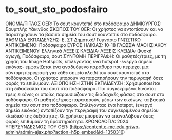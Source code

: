 # to_sout_sto_podosfairo
ΟΝΟΜΑ/ΤΙΤΛΟΣ OER: Το σουτ κουντεπιέ στο ποδόσφαιρο
ΔΗΜΙΟΥΡΓΟΣ: Σουμπλής Υάκινθος
ΣΚΟΠΟΣ ΤΟΥ OER: Οι χρήστες να εντοπίσουν και να παρατηρήσουν τα βασικά σημεία του σουτ κουντεπιέ στο ποδόσφαιρο. 
ΒΑΘΜΙΔΑ ΕΚΠΑΙΔΕΥΣΗΣ: Ε, ΣΤ Δημοτικό/ Γυμνάσιο 
ΓΝΩΣΤΙΚΟ ΑΝΤΙΚΕΙΜΕΝΟ: Ποδόσφαιρο
ΕΥΡΟΣ ΗΛΙΚΙΑΣ: 10-18 
ΓΛΩΣΣΑ ΜΑΘΗΣΙΑΚΟΥ ΑΝΤΙΚΕΙΜΕΝΟΥ: Ελληνικά 
ΛΕΞΕΙΣ ΚΛΕΙΔΙΑ:
ΛΕΞΕΙΣ ΚΛΕΙΔΙΑ: Φυσκή αγωγή, Ποδόσφαιρο, σουτ
ΣΥΝΤΟΜΗ ΠΕΡΙΓΡΑΦΗ: Οι μαθητές/τριες, με τη χρήση του Image Hotspots, επιλέγοντας ένα hotspot -ενεργό σημείο εικόνας- εμφανίζεται ένα αναδυόμενο παράθυρο που περιέχει μια σύντομη περιγραφή για κάθε σημείο κλειδί του σουτ κουντεπιέ στο ποδόσφαιρο. Οι χρήστες μπορούν να παρατηρήσουν την περιγραφή όσες φορές το επιθυμούν.
ΑΞΙΟΠΟΙΗΣΗ ΣΤΗΝ ΕΚΠΑΙΔΕΥΣΗ: Χρησιμοποιείται στη διδασκαλία του σουτ στο ποδόσφαιρο. Πιο συγκεκριμένα δίνονται τρεις εικόνες οι οποίες παρουσιάζουν τις διαδοχικές φάσεις στο σουτ στο ποδόσφαιρο. Οι μαθητές/τριες παρατηρούν, μέσω των εικόνων, τα βασικά σημεία του σουτ στο ποδόσφαιρο. Επιλέγοντας ένα hotspot, (ενεργό σημείο εικόνας) εντοπίζουν την περιγραφή του συγκεκριμένου σημείου κλειδιού της δεξιότητας. Οι χρήστες  μπορούν να επαναλάβουν όσες φορές επιθυμούν τη δραστηριότητα.
ΧΡΟΝΟΛΟΓΙΑ: 2024 
ΥΠΕΡΣΥΝΔΕΣΜΟΣ ΤΟΥ OER: (https://content.e-me.edu.gr/wp-admin/admin-ajax.php?action=h5p_embed&id=1350316)
